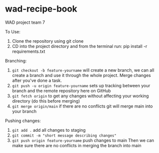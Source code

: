 # wad-recipe-book
WAD project team 7

To Use:
1. Clone the repository using git clone 
2. CD into the project directory and from the terminal run: pip install -r requirements.txt

Branching:
1. `git checkout -b feature-yourname` will create a new branch, we can all create a branch and use it through the whole project. Merge changes after you've done a task.
2. `git push -u origin feature-yourname` sets up tracking between your branch and the remote repository here on GitHub
3. `git fetch origin` to get any changes without affecting your working directory (do this before merging)
4. `git merge origin/main` if there are no conflicts git will merge main into your branch

Pushing changes:
1. `git add .` add all changes to staging
2. `git commit -m "short message describing changes"`
3. `git push origin feature-yourname` push changes to main
Then we can make sure there are no conflicts in merging the branch into main
